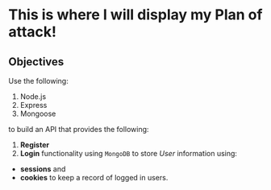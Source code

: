 # This is where I will display my Plan of attack!




## Objectives
Use the following:
1. Node.js
1. Express
1. Mongoose



 to build an API that provides the following: 
 1. **Register** 
 1. **Login** 
 functionality using `MongoDB` to store _User_ information using: 
 * **sessions** 
and 
 * **cookies** 
 to keep a record of logged in users.
